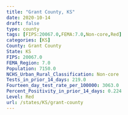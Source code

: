 ```yaml
---
title: "Grant County, KS"
date: 2020-10-14
draft: false
type: county
tags: [FIPS:20067.0,FEMA:7.0,Non-core,Red]
categories: [KS]
County: Grant County
State: KS
FIPS: 20067.0
FEMA_Region: 7.0
Population: 7150.0
NCHS_Urban_Rural_Classification: Non-core
Tests_in_prior_14_days: 219.0
Fourteen_day_test_rate_per_100000: 3063.0
Percent_Positivity_in_prior_14_days: 0.224
Level: Red
url: /states/KS/grant-county
---
```



